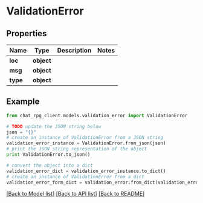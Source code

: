 # ValidationError


## Properties
Name | Type | Description | Notes
------------ | ------------- | ------------- | -------------
**loc** | **object** |  | 
**msg** | **object** |  | 
**type** | **object** |  | 

## Example

```python
from chat_rpg_client.models.validation_error import ValidationError

# TODO update the JSON string below
json = "{}"
# create an instance of ValidationError from a JSON string
validation_error_instance = ValidationError.from_json(json)
# print the JSON string representation of the object
print ValidationError.to_json()

# convert the object into a dict
validation_error_dict = validation_error_instance.to_dict()
# create an instance of ValidationError from a dict
validation_error_form_dict = validation_error.from_dict(validation_error_dict)
```
[[Back to Model list]](../README.md#documentation-for-models) [[Back to API list]](../README.md#documentation-for-api-endpoints) [[Back to README]](../README.md)


